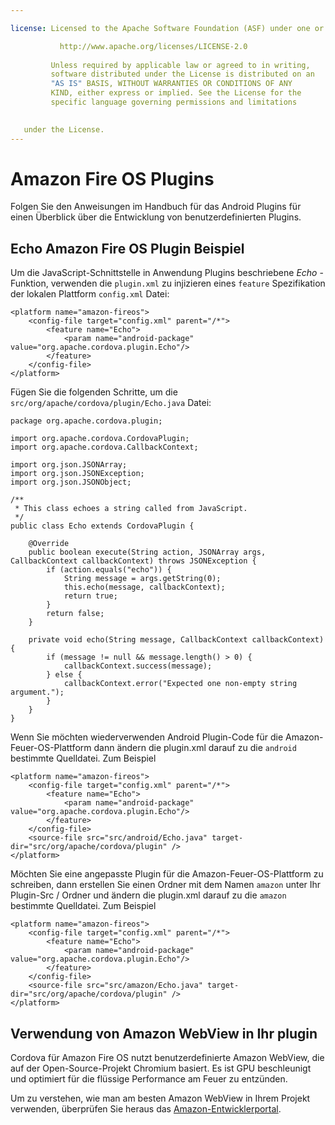```yaml
---

license: Licensed to the Apache Software Foundation (ASF) under one or more contributor license agreements. See the NOTICE file distributed with this work for additional information regarding copyright ownership. The ASF licenses this file to you under the Apache License, Version 2.0 (the "License"); you may not use this file except in compliance with the License. You may obtain a copy of the License at

           http://www.apache.org/licenses/LICENSE-2.0
    
         Unless required by applicable law or agreed to in writing,
         software distributed under the License is distributed on an
         "AS IS" BASIS, WITHOUT WARRANTIES OR CONDITIONS OF ANY
         KIND, either express or implied. See the License for the
         specific language governing permissions and limitations
    

   under the License.
---
```


# Amazon Fire OS Plugins

Folgen Sie den Anweisungen im Handbuch für das Android Plugins für einen Überblick über die Entwicklung von benutzerdefinierten Plugins.

## Echo Amazon Fire OS Plugin Beispiel

Um die JavaScript-Schnittstelle in Anwendung Plugins beschriebene *Echo* -Funktion, verwenden die `plugin.xml` zu injizieren eines `feature` Spezifikation der lokalen Plattform `config.xml` Datei:

    <platform name="amazon-fireos">
        <config-file target="config.xml" parent="/*">
            <feature name="Echo">
                <param name="android-package" value="org.apache.cordova.plugin.Echo"/>
            </feature>
        </config-file>
    </platform>
    

Fügen Sie die folgenden Schritte, um die `src/org/apache/cordova/plugin/Echo.java` Datei:

    package org.apache.cordova.plugin;
    
    import org.apache.cordova.CordovaPlugin;
    import org.apache.cordova.CallbackContext;
    
    import org.json.JSONArray;
    import org.json.JSONException;
    import org.json.JSONObject;
    
    /**
     * This class echoes a string called from JavaScript.
     */
    public class Echo extends CordovaPlugin {
    
        @Override
        public boolean execute(String action, JSONArray args, CallbackContext callbackContext) throws JSONException {
            if (action.equals("echo")) {
                String message = args.getString(0);
                this.echo(message, callbackContext);
                return true;
            }
            return false;
        }
    
        private void echo(String message, CallbackContext callbackContext) {
            if (message != null && message.length() > 0) {
                callbackContext.success(message);
            } else {
                callbackContext.error("Expected one non-empty string argument.");
            }
        }
    }
    

Wenn Sie möchten wiederverwenden Android Plugin-Code für die Amazon-Feuer-OS-Plattform dann ändern die plugin.xml darauf zu die `android` bestimmte Quelldatei. Zum Beispiel

    <platform name="amazon-fireos">
        <config-file target="config.xml" parent="/*">
            <feature name="Echo">
                <param name="android-package" value="org.apache.cordova.plugin.Echo"/>
            </feature>
        </config-file>
        <source-file src="src/android/Echo.java" target-dir="src/org/apache/cordova/plugin" />
    </platform>
    

Möchten Sie eine angepasste Plugin für die Amazon-Feuer-OS-Plattform zu schreiben, dann erstellen Sie einen Ordner mit dem Namen `amazon` unter Ihr Plugin-Src / Ordner und ändern die plugin.xml darauf zu die `amazon` bestimmte Quelldatei. Zum Beispiel

    <platform name="amazon-fireos">
        <config-file target="config.xml" parent="/*">
            <feature name="Echo">
                <param name="android-package" value="org.apache.cordova.plugin.Echo"/>
            </feature>
        </config-file>
        <source-file src="src/amazon/Echo.java" target-dir="src/org/apache/cordova/plugin" />
    </platform>
    

## Verwendung von Amazon WebView in Ihr plugin

Cordova für Amazon Fire OS nutzt benutzerdefinierte Amazon WebView, die auf der Open-Source-Projekt Chromium basiert. Es ist GPU beschleunigt und optimiert für die flüssige Performance am Feuer zu entzünden.

Um zu verstehen, wie man am besten Amazon WebView in Ihrem Projekt verwenden, überprüfen Sie heraus das [Amazon-Entwicklerportal][1].

 [1]: https://developer.amazon.com/sdk/fire/IntegratingAWV.html